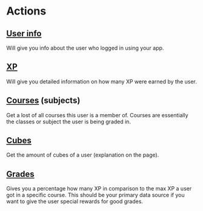 # Actions


## [User info](/user_info.html)
Will give you info about the user who logged in using your app.

## [XP](/xp.html)
Will give you detailed information on how many XP were earned by the user.

## [Courses](/courses.html) (subjects)
Get a lost of all courses this user is a member of. Courses are essentially the classes or subject the user is being graded in.

## [Cubes](/cubes.html)
Get the amount of cubes of a user (explanation on the page).

## [Grades](/grades.html)
Gives you a percentage how many XP in comparison to the max XP a user got in a specific course. This should be your primary data source if you want to give the user special rewards for good grades.